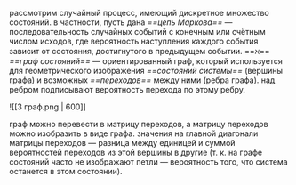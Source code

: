 рассмотрим случайный процесс, имеющий дискретное множество состояний. в частности, пусть дана *==цепь Маркова==* — последовательность случайных событий с конечным или счётным числом исходов, где вероятность наступления каждого события зависит от состояния, достигнутого в предыдущем событии.
==$\aleph$== *==граф состояний==* — ориентированный граф, который используется для геометрического изображения *==состояний системы==* (вершины графа) и возможных *==переходов==* между ними (ребра графа). над ребром подписывают вероятность перехода по этому ребру.

![[3 граф.png | 600]]

граф можно перевести в матрицу переходов, а матрицу переходов можно изобразить в виде графа. значения на главной диагонали матрицы переходов — разница между единицей и суммой вероятностей переходов из этой вершины в другие (т. к. на графе состояний часто не изображают петли — вероятность того, что система останется в этом состоянии).